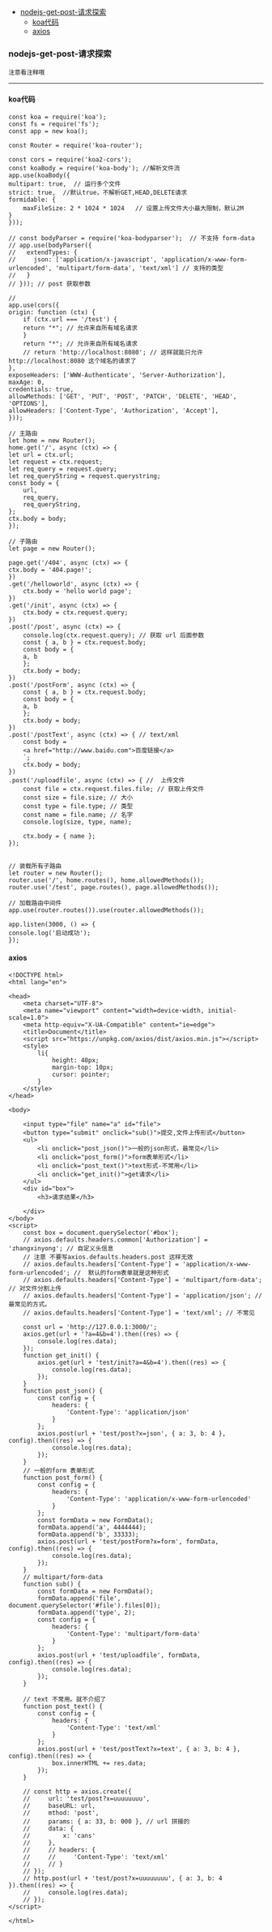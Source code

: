 - [nodejs-get-post-请求探索](#nodejs-get-post-请求探索)    
    - [koa代码](#koa代码)    
    - [axios](#axios)

### nodejs-get-post-请求探索
    注意看注释哦
----
#### koa代码

    const koa = require('koa');
    const fs = require('fs');
    const app = new koa();

    const Router = require('koa-router');

    const cors = require('koa2-cors');
    const koaBody = require('koa-body'); //解析文件流
    app.use(koaBody({
    multipart: true,  // 运行多个文件
    strict: true,  //默认true，不解析GET,HEAD,DELETE请求
    formidable: {
        maxFileSize: 2 * 1024 * 1024   // 设置上传文件大小最大限制，默认2M
    }
    }));

    // const bodyParser = require('koa-bodyparser');  // 不支持 form-data
    // app.use(bodyParser({
    //   extendTypes: {
    //     json: ['application/x-javascript', 'application/x-www-form-urlencoded', 'multipart/form-data', 'text/xml'] // 支持的类型
    //   }
    // })); // post 获取参数

    // 
    app.use(cors({
    origin: function (ctx) {
        if (ctx.url === '/test') {
        return "*"; // 允许来自所有域名请求
        }
        return "*"; // 允许来自所有域名请求
        // return 'http://localhost:8080'; // 这样就能只允许 http://localhost:8080 这个域名的请求了
    },
    exposeHeaders: ['WWW-Authenticate', 'Server-Authorization'],
    maxAge: 0,
    credentials: true,
    allowMethods: ['GET', 'PUT', 'POST', 'PATCH', 'DELETE', 'HEAD', 'OPTIONS'],
    allowHeaders: ['Content-Type', 'Authorization', 'Accept'],
    }));

    // 主路由
    let home = new Router();
    home.get('/', async (ctx) => {
    let url = ctx.url;
    let request = ctx.request;
    let req_query = request.query;
    let req_queryString = request.querystring;
    const body = {
        url,
        req_query,
        req_queryString,
    };
    ctx.body = body;
    });

    // 子路由
    let page = new Router();

    page.get('/404', async (ctx) => {
    ctx.body = '404.page!';
    })
    .get('/helloworld', async (ctx) => {
        ctx.body = 'hello world page';
    })
    .get('/init', async (ctx) => {
        ctx.body = ctx.request.query;
    })
    .post('/post', async (ctx) => {
        console.log(ctx.request.query); // 获取 url 后面参数
        const { a, b } = ctx.request.body;
        const body = {
        a, b
        };
        ctx.body = body;
    })
    .post('/postForm', async (ctx) => {
        const { a, b } = ctx.request.body;
        const body = {
        a, b
        };
        ctx.body = body;
    })
    .post('/postText', async (ctx) => { // text/xml
        const body = `
        <a href="http://www.baidu.com">百度链接</a>
        `;
        ctx.body = body;
    })
    .post('/uploadfile', async (ctx) => { //  上传文件
        const file = ctx.request.files.file; // 获取上传文件
        const size = file.size; // 大小
        const type = file.type; // 类型
        const name = file.name; // 名字
        console.log(size, type, name);

        ctx.body = { name };
    });


    // 装载所有子路由
    let router = new Router();
    router.use('/', home.routes(), home.allowedMethods());
    router.use('/test', page.routes(), page.allowedMethods());

    // 加载路由中间件
    app.use(router.routes()).use(router.allowedMethods());

    app.listen(3000, () => {
    console.log('启动成功');
    });
#### axios

    <!DOCTYPE html>
    <html lang="en">

    <head>
        <meta charset="UTF-8">
        <meta name="viewport" content="width=device-width, initial-scale=1.0">
        <meta http-equiv="X-UA-Compatible" content="ie=edge">
        <title>Document</title>
        <script src="https://unpkg.com/axios/dist/axios.min.js"></script>
        <style>
            li{
                height: 40px;
                margin-top: 10px;
                cursor: pointer;
            }
        </style>
    </head>

    <body>

        <input type="file" name="a" id="file">
        <button type="submit" onclick="sub()">提交,文件上传形式</button>
        <ul>
            <li onclick="post_json()">一般的json形式，最常见</li>
            <li onclick="post_form()">form表单形式</li>
            <li onclick="post_text()">text形式-不常用</li>
            <li onclick="get_init()">get请求</li>
        </ul>
        <div id="box">
            <h3>请求结果</h3>

        </div>
    </body>
    <script>
        const box = document.querySelector('#box');
        // axios.defaults.headers.common['Authorization'] = 'zhangxinyong'; // 自定义头信息
        // 注意 不要写axios.defaults.headers.post 这样无效
        // axios.defaults.headers['Content-Type'] = 'application/x-www-form-urlencoded'; //  默认的form表单就是这种形式
        // axios.defaults.headers['Content-Type'] = 'multipart/form-data'; // 对文件分割上传
        // axios.defaults.headers['Content-Type'] = 'application/json'; // 最常见的方式。
        // axios.defaults.headers['Content-Type'] = 'text/xml'; // 不常见

        const url = 'http://127.0.0.1:3000/';
        axios.get(url + '?a=4&b=4').then((res) => {
            console.log(res.data);
        });
        function get_init() {
            axios.get(url + 'test/init?a=4&b=4').then((res) => {
                console.log(res.data);
            });
        }
        function post_json() {
            const config = {
                headers: {
                    'Content-Type': 'application/json'
                }
            };
            axios.post(url + 'test/post?x=json', { a: 3, b: 4 }, config).then((res) => {
                console.log(res.data);
            });
        }
        // 一般的form 表单形式
        function post_form() {
            const config = {
                headers: {
                    'Content-Type': 'application/x-www-form-urlencoded'
                }
            };
            const formData = new FormData();
            formData.append('a', 4444444);
            formData.append('b', 33333);
            axios.post(url + 'test/postForm?x=form', formData, config).then((res) => {
                console.log(res.data);
            });
        }
        // multipart/form-data 
        function sub() {
            const formData = new FormData();
            formData.append('file', document.querySelector('#file').files[0]);
            formData.append('type', 2);
            const config = {
                headers: {
                    'Content-Type': 'multipart/form-data'
                }
            };
            axios.post(url + 'test/uploadfile', formData, config).then((res) => {
                console.log(res.data);
            });
        }

        // text 不常用。就不介绍了
        function post_text() {
            const config = {
                headers: {
                    'Content-Type': 'text/xml'
                }
            };
            axios.post(url + 'test/postText?x=text', { a: 3, b: 4 }, config).then((res) => {
                box.innerHTML += res.data;
            });
        }

        // const http = axios.create({
        //     url: 'test/post?x=uuuuuuuu',
        //     baseURL: url,
        //     mthod: 'post',
        //     params: { a: 33, b: 000 }, // url 拼接的
        //     data: {
        //         x: 'cans'
        //     },
        //     // headers: {
        //     //     'Content-Type': 'text/xml'
        //     // }
        // });
        // http.post(url + 'test/post?x=uuuuuuuu', { a: 3, b: 4 }).then((res) => {
        //     console.log(res.data);
        // });
    </script>

    </html>
 